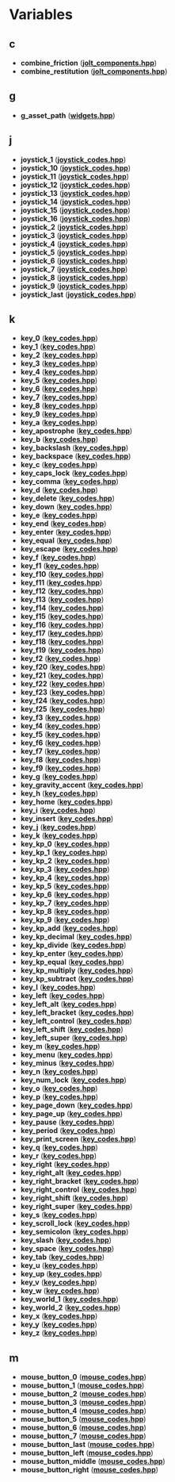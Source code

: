 
# Variables



## c

* **combine\_friction** ([**jolt\_components.hpp**](jolt__components_8hpp.md))
* **combine\_restitution** ([**jolt\_components.hpp**](jolt__components_8hpp.md))


## g

* **g\_asset\_path** ([**widgets.hpp**](widgets_8hpp.md))


## j

* **joystick\_1** ([**joystick\_codes.hpp**](joystick__codes_8hpp.md))
* **joystick\_10** ([**joystick\_codes.hpp**](joystick__codes_8hpp.md))
* **joystick\_11** ([**joystick\_codes.hpp**](joystick__codes_8hpp.md))
* **joystick\_12** ([**joystick\_codes.hpp**](joystick__codes_8hpp.md))
* **joystick\_13** ([**joystick\_codes.hpp**](joystick__codes_8hpp.md))
* **joystick\_14** ([**joystick\_codes.hpp**](joystick__codes_8hpp.md))
* **joystick\_15** ([**joystick\_codes.hpp**](joystick__codes_8hpp.md))
* **joystick\_16** ([**joystick\_codes.hpp**](joystick__codes_8hpp.md))
* **joystick\_2** ([**joystick\_codes.hpp**](joystick__codes_8hpp.md))
* **joystick\_3** ([**joystick\_codes.hpp**](joystick__codes_8hpp.md))
* **joystick\_4** ([**joystick\_codes.hpp**](joystick__codes_8hpp.md))
* **joystick\_5** ([**joystick\_codes.hpp**](joystick__codes_8hpp.md))
* **joystick\_6** ([**joystick\_codes.hpp**](joystick__codes_8hpp.md))
* **joystick\_7** ([**joystick\_codes.hpp**](joystick__codes_8hpp.md))
* **joystick\_8** ([**joystick\_codes.hpp**](joystick__codes_8hpp.md))
* **joystick\_9** ([**joystick\_codes.hpp**](joystick__codes_8hpp.md))
* **joystick\_last** ([**joystick\_codes.hpp**](joystick__codes_8hpp.md))


## k

* **key\_0** ([**key\_codes.hpp**](key__codes_8hpp.md))
* **key\_1** ([**key\_codes.hpp**](key__codes_8hpp.md))
* **key\_2** ([**key\_codes.hpp**](key__codes_8hpp.md))
* **key\_3** ([**key\_codes.hpp**](key__codes_8hpp.md))
* **key\_4** ([**key\_codes.hpp**](key__codes_8hpp.md))
* **key\_5** ([**key\_codes.hpp**](key__codes_8hpp.md))
* **key\_6** ([**key\_codes.hpp**](key__codes_8hpp.md))
* **key\_7** ([**key\_codes.hpp**](key__codes_8hpp.md))
* **key\_8** ([**key\_codes.hpp**](key__codes_8hpp.md))
* **key\_9** ([**key\_codes.hpp**](key__codes_8hpp.md))
* **key\_a** ([**key\_codes.hpp**](key__codes_8hpp.md))
* **key\_apostrophe** ([**key\_codes.hpp**](key__codes_8hpp.md))
* **key\_b** ([**key\_codes.hpp**](key__codes_8hpp.md))
* **key\_backslash** ([**key\_codes.hpp**](key__codes_8hpp.md))
* **key\_backspace** ([**key\_codes.hpp**](key__codes_8hpp.md))
* **key\_c** ([**key\_codes.hpp**](key__codes_8hpp.md))
* **key\_caps\_lock** ([**key\_codes.hpp**](key__codes_8hpp.md))
* **key\_comma** ([**key\_codes.hpp**](key__codes_8hpp.md))
* **key\_d** ([**key\_codes.hpp**](key__codes_8hpp.md))
* **key\_delete** ([**key\_codes.hpp**](key__codes_8hpp.md))
* **key\_down** ([**key\_codes.hpp**](key__codes_8hpp.md))
* **key\_e** ([**key\_codes.hpp**](key__codes_8hpp.md))
* **key\_end** ([**key\_codes.hpp**](key__codes_8hpp.md))
* **key\_enter** ([**key\_codes.hpp**](key__codes_8hpp.md))
* **key\_equal** ([**key\_codes.hpp**](key__codes_8hpp.md))
* **key\_escape** ([**key\_codes.hpp**](key__codes_8hpp.md))
* **key\_f** ([**key\_codes.hpp**](key__codes_8hpp.md))
* **key\_f1** ([**key\_codes.hpp**](key__codes_8hpp.md))
* **key\_f10** ([**key\_codes.hpp**](key__codes_8hpp.md))
* **key\_f11** ([**key\_codes.hpp**](key__codes_8hpp.md))
* **key\_f12** ([**key\_codes.hpp**](key__codes_8hpp.md))
* **key\_f13** ([**key\_codes.hpp**](key__codes_8hpp.md))
* **key\_f14** ([**key\_codes.hpp**](key__codes_8hpp.md))
* **key\_f15** ([**key\_codes.hpp**](key__codes_8hpp.md))
* **key\_f16** ([**key\_codes.hpp**](key__codes_8hpp.md))
* **key\_f17** ([**key\_codes.hpp**](key__codes_8hpp.md))
* **key\_f18** ([**key\_codes.hpp**](key__codes_8hpp.md))
* **key\_f19** ([**key\_codes.hpp**](key__codes_8hpp.md))
* **key\_f2** ([**key\_codes.hpp**](key__codes_8hpp.md))
* **key\_f20** ([**key\_codes.hpp**](key__codes_8hpp.md))
* **key\_f21** ([**key\_codes.hpp**](key__codes_8hpp.md))
* **key\_f22** ([**key\_codes.hpp**](key__codes_8hpp.md))
* **key\_f23** ([**key\_codes.hpp**](key__codes_8hpp.md))
* **key\_f24** ([**key\_codes.hpp**](key__codes_8hpp.md))
* **key\_f25** ([**key\_codes.hpp**](key__codes_8hpp.md))
* **key\_f3** ([**key\_codes.hpp**](key__codes_8hpp.md))
* **key\_f4** ([**key\_codes.hpp**](key__codes_8hpp.md))
* **key\_f5** ([**key\_codes.hpp**](key__codes_8hpp.md))
* **key\_f6** ([**key\_codes.hpp**](key__codes_8hpp.md))
* **key\_f7** ([**key\_codes.hpp**](key__codes_8hpp.md))
* **key\_f8** ([**key\_codes.hpp**](key__codes_8hpp.md))
* **key\_f9** ([**key\_codes.hpp**](key__codes_8hpp.md))
* **key\_g** ([**key\_codes.hpp**](key__codes_8hpp.md))
* **key\_gravity\_accent** ([**key\_codes.hpp**](key__codes_8hpp.md))
* **key\_h** ([**key\_codes.hpp**](key__codes_8hpp.md))
* **key\_home** ([**key\_codes.hpp**](key__codes_8hpp.md))
* **key\_i** ([**key\_codes.hpp**](key__codes_8hpp.md))
* **key\_insert** ([**key\_codes.hpp**](key__codes_8hpp.md))
* **key\_j** ([**key\_codes.hpp**](key__codes_8hpp.md))
* **key\_k** ([**key\_codes.hpp**](key__codes_8hpp.md))
* **key\_kp\_0** ([**key\_codes.hpp**](key__codes_8hpp.md))
* **key\_kp\_1** ([**key\_codes.hpp**](key__codes_8hpp.md))
* **key\_kp\_2** ([**key\_codes.hpp**](key__codes_8hpp.md))
* **key\_kp\_3** ([**key\_codes.hpp**](key__codes_8hpp.md))
* **key\_kp\_4** ([**key\_codes.hpp**](key__codes_8hpp.md))
* **key\_kp\_5** ([**key\_codes.hpp**](key__codes_8hpp.md))
* **key\_kp\_6** ([**key\_codes.hpp**](key__codes_8hpp.md))
* **key\_kp\_7** ([**key\_codes.hpp**](key__codes_8hpp.md))
* **key\_kp\_8** ([**key\_codes.hpp**](key__codes_8hpp.md))
* **key\_kp\_9** ([**key\_codes.hpp**](key__codes_8hpp.md))
* **key\_kp\_add** ([**key\_codes.hpp**](key__codes_8hpp.md))
* **key\_kp\_decimal** ([**key\_codes.hpp**](key__codes_8hpp.md))
* **key\_kp\_divide** ([**key\_codes.hpp**](key__codes_8hpp.md))
* **key\_kp\_enter** ([**key\_codes.hpp**](key__codes_8hpp.md))
* **key\_kp\_equal** ([**key\_codes.hpp**](key__codes_8hpp.md))
* **key\_kp\_multiply** ([**key\_codes.hpp**](key__codes_8hpp.md))
* **key\_kp\_subtract** ([**key\_codes.hpp**](key__codes_8hpp.md))
* **key\_l** ([**key\_codes.hpp**](key__codes_8hpp.md))
* **key\_left** ([**key\_codes.hpp**](key__codes_8hpp.md))
* **key\_left\_alt** ([**key\_codes.hpp**](key__codes_8hpp.md))
* **key\_left\_bracket** ([**key\_codes.hpp**](key__codes_8hpp.md))
* **key\_left\_control** ([**key\_codes.hpp**](key__codes_8hpp.md))
* **key\_left\_shift** ([**key\_codes.hpp**](key__codes_8hpp.md))
* **key\_left\_super** ([**key\_codes.hpp**](key__codes_8hpp.md))
* **key\_m** ([**key\_codes.hpp**](key__codes_8hpp.md))
* **key\_menu** ([**key\_codes.hpp**](key__codes_8hpp.md))
* **key\_minus** ([**key\_codes.hpp**](key__codes_8hpp.md))
* **key\_n** ([**key\_codes.hpp**](key__codes_8hpp.md))
* **key\_num\_lock** ([**key\_codes.hpp**](key__codes_8hpp.md))
* **key\_o** ([**key\_codes.hpp**](key__codes_8hpp.md))
* **key\_p** ([**key\_codes.hpp**](key__codes_8hpp.md))
* **key\_page\_down** ([**key\_codes.hpp**](key__codes_8hpp.md))
* **key\_page\_up** ([**key\_codes.hpp**](key__codes_8hpp.md))
* **key\_pause** ([**key\_codes.hpp**](key__codes_8hpp.md))
* **key\_period** ([**key\_codes.hpp**](key__codes_8hpp.md))
* **key\_print\_screen** ([**key\_codes.hpp**](key__codes_8hpp.md))
* **key\_q** ([**key\_codes.hpp**](key__codes_8hpp.md))
* **key\_r** ([**key\_codes.hpp**](key__codes_8hpp.md))
* **key\_right** ([**key\_codes.hpp**](key__codes_8hpp.md))
* **key\_right\_alt** ([**key\_codes.hpp**](key__codes_8hpp.md))
* **key\_right\_bracket** ([**key\_codes.hpp**](key__codes_8hpp.md))
* **key\_right\_control** ([**key\_codes.hpp**](key__codes_8hpp.md))
* **key\_right\_shift** ([**key\_codes.hpp**](key__codes_8hpp.md))
* **key\_right\_super** ([**key\_codes.hpp**](key__codes_8hpp.md))
* **key\_s** ([**key\_codes.hpp**](key__codes_8hpp.md))
* **key\_scroll\_lock** ([**key\_codes.hpp**](key__codes_8hpp.md))
* **key\_semicolon** ([**key\_codes.hpp**](key__codes_8hpp.md))
* **key\_slash** ([**key\_codes.hpp**](key__codes_8hpp.md))
* **key\_space** ([**key\_codes.hpp**](key__codes_8hpp.md))
* **key\_tab** ([**key\_codes.hpp**](key__codes_8hpp.md))
* **key\_u** ([**key\_codes.hpp**](key__codes_8hpp.md))
* **key\_up** ([**key\_codes.hpp**](key__codes_8hpp.md))
* **key\_v** ([**key\_codes.hpp**](key__codes_8hpp.md))
* **key\_w** ([**key\_codes.hpp**](key__codes_8hpp.md))
* **key\_world\_1** ([**key\_codes.hpp**](key__codes_8hpp.md))
* **key\_world\_2** ([**key\_codes.hpp**](key__codes_8hpp.md))
* **key\_x** ([**key\_codes.hpp**](key__codes_8hpp.md))
* **key\_y** ([**key\_codes.hpp**](key__codes_8hpp.md))
* **key\_z** ([**key\_codes.hpp**](key__codes_8hpp.md))


## m

* **mouse\_button\_0** ([**mouse\_codes.hpp**](mouse__codes_8hpp.md))
* **mouse\_button\_1** ([**mouse\_codes.hpp**](mouse__codes_8hpp.md))
* **mouse\_button\_2** ([**mouse\_codes.hpp**](mouse__codes_8hpp.md))
* **mouse\_button\_3** ([**mouse\_codes.hpp**](mouse__codes_8hpp.md))
* **mouse\_button\_4** ([**mouse\_codes.hpp**](mouse__codes_8hpp.md))
* **mouse\_button\_5** ([**mouse\_codes.hpp**](mouse__codes_8hpp.md))
* **mouse\_button\_6** ([**mouse\_codes.hpp**](mouse__codes_8hpp.md))
* **mouse\_button\_7** ([**mouse\_codes.hpp**](mouse__codes_8hpp.md))
* **mouse\_button\_last** ([**mouse\_codes.hpp**](mouse__codes_8hpp.md))
* **mouse\_button\_left** ([**mouse\_codes.hpp**](mouse__codes_8hpp.md))
* **mouse\_button\_middle** ([**mouse\_codes.hpp**](mouse__codes_8hpp.md))
* **mouse\_button\_right** ([**mouse\_codes.hpp**](mouse__codes_8hpp.md))




